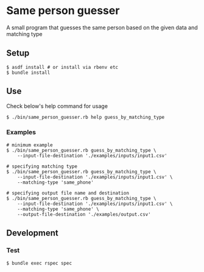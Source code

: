 # Same person guesser

A small program that guesses the same person based on the given data and
matching type


## Setup

```
$ asdf install # or install via rbenv etc
$ bundle install
```

## Use

Check below's help command for usage

```
$ ./bin/same_person_guesser.rb help guess_by_matching_type
```

### Examples

```
# minimum example
$ ./bin/same_person_guesser.rb guess_by_matching_type \
    --input-file-destination './examples/inputs/input1.csv'

# specifying matching type
$ ./bin/same_person_guesser.rb guess_by_matching_type \
    --input-file-destination './examples/inputs/input1.csv' \
    --matching-type 'same_phone'

# specifying output file name and destination
$ ./bin/same_person_guesser.rb guess_by_matching_type \
    --input-file-destination './examples/inputs/input1.csv' \
    --matching-type 'same_phone' \
    --output-file-destination './examples/output.csv'
```

## Development

### Test

```
$ bundle exec rspec spec
```
